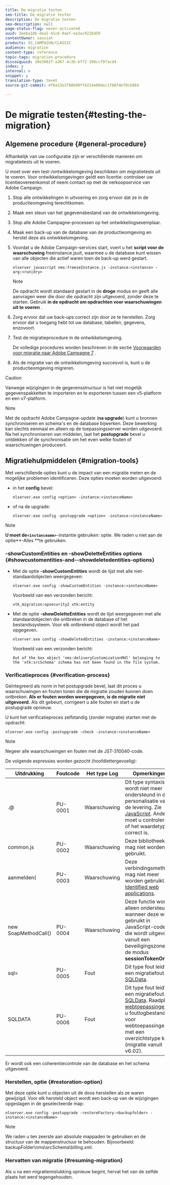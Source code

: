 ```yaml
---
title: De migratie testen
seo-title: De migratie testen
description: De migratie testen
seo-description: null
page-status-flag: never-activated
uuid: 3ee6a10b-dea2-41c6-9aef-ee3ac922b459
contentOwner: sauviat
products: SG_CAMPAIGN/CLASSIC
audience: migration
content-type: reference
topic-tags: migration-procedure
discoiquuid: 30e3082f-a367-4c3b-bff2-208ccf97acd4
index: y
internal: n
snippet: y
translation-type: tm+mt
source-git-commit: 4f8a13e3788b99ff4214e00dec1f88fdef0cb964

---
```



# De migratie testen{#testing-the-migration}

## Algemene procedure {#general-procedure}

Afhankelijk van uw configuratie zijn er verschillende manieren om migratietests uit te voeren.

U moet over een test-/ontwikkelomgeving beschikken om migratietests uit te voeren. Voor ontwikkelomgevingen geldt een licentie: controleer uw licentieovereenkomst of neem contact op met de verkoopservice van Adobe Campaign.

1. Stop alle ontwikkelingen in uitvoering en zorg ervoor dat ze in de productieomgeving terechtkomen.
1. Maak een steun van het gegevensbestand van de ontwikkelomgeving.
1. Stop alle Adobe Campagne-processen op het ontwikkelingsexemplaar.
1. Maak een back-up van de database van de productieomgeving en herstel deze als ontwikkelomgeving.
1. Voordat u de Adobe Campaign-services start, voert u het **script voor de waarschuwing** freeinstance.jsuit, waarmee u de database kunt wissen van alle objecten die actief waren toen de back-up werd gestart.

   ```
   nlserver javascript nms:freezeInstance.js -instance:<instance> -arg:<run|dry>
   ```

   >[!NOTE]
   >
   >De opdracht wordt standaard gestart in de **droge** modus en geeft alle aanvragen weer die door die opdracht zijn uitgevoerd, zonder deze te starten. Gebruik **in de opdracht om opdrachten voor waarschuwingen uit te voeren** .

1. Zorg ervoor dat uw back-ups correct zijn door ze te herstellen. Zorg ervoor dat u toegang hebt tot uw database, tabellen, gegevens, enzovoort.
1. Test de migratieprocedure in de ontwikkelomgeving.

   De volledige procedures worden beschreven in de sectie [Voorwaarden voor migratie naar Adobe Campagne 7](../../migration/using/prerequisites-for-migration-to-adobe-campaign-7.md) .

1. Als de migratie van de ontwikkelomgeving succesvol is, kunt u de productieomgeving migreren.

>[!CAUTION]
>
>Vanwege wijzigingen in de gegevensstructuur is het niet mogelijk gegevenspakketten te importeren en te exporteren tussen een v5-platform en een v7-platform.

>[!NOTE]
>
>Met de opdracht Adobe Campagne-update (**na upgrade**) kunt u bronnen synchroniseren en schema&#39;s en de database bijwerken. Deze bewerking kan slechts eenmaal en alleen op de toepassingsserver worden uitgevoerd. Na het synchroniseren van middelen, laat het **postupgrade** bevel u ontdekken of de synchronisatie om het even welke fouten of waarschuwingen produceert.

## Migratiehulpmiddelen {#migration-tools}

Met verschillende opties kunt u de impact van een migratie meten en de mogelijke problemen identificeren. Deze opties moeten worden uitgevoerd:

* in het **config** bevel:

   ```
   nlserver.exe config <option> -instance:<instanceName>
   ```

* of na de upgrade:

   ```
   nlserver.exe config -postupgrade <option> -instance:<instanceName>
   ```

>[!NOTE]
>
>**U moet de`<instanceame>`**-instantie gebruiken: optie. We raden u niet aan de optie**-Alles **te gebruiken.

### -showCustomEntities en -showDeletteEntities options {#showcustomentities-and--showdeletedentities-options}

* Met de optie **-showCustomEntities** wordt de lijst met alle niet-standaardobjecten weergegeven:

   ```
   nlserver.exe config -showCustomEntities -instance:<instanceName>
   ```

   Voorbeeld van een verzonden bericht:

   ```
   xtk_migration:opsecurity2 xtk:entity
   ```

* Met de optie **-showDeletteEntities** wordt de lijst weergegeven met alle standaardobjecten die ontbreken in de database of het bestandssysteem. Voor elk ontbrekend object wordt het pad opgegeven.

   ```
   nlserver.exe config -showDeletedEntities -instance:<instanceName>
   ```

   Voorbeeld van een verzonden bericht:

   ```
   Out of the box object 'nms:deliveryCustomizationMdl' belonging to the 'xtk:srcSchema' schema has not been found in the file system.
   ```

### Verificatieproces {#verification-process}

Geïntegreerd als norm in het postupgrade bevel, laat dit proces u waarschuwingen en fouten tonen die de migratie zouden kunnen doen ontbreken. **Als er fouten worden weergegeven, is de migratie niet uitgevoerd.** Als dit gebeurt, corrigeert u alle fouten en start u de postupgrade opnieuw.

U kunt het verificatieproces zelfstandig (zonder migratie) starten met de opdracht:

```
nlserver.exe config -postupgrade -check -instance:<instanceName>
```

>[!NOTE]
>
>Negeer alle waarschuwingen en fouten met de JST-310040-code.

De volgende expressies worden gezocht (hoofdlettergevoelig):

<table> 
 <thead> 
  <tr> 
   <th> Uitdrukking<br /> </th> 
   <th> Foutcode<br /> </th> 
   <th> Het type Log<br /> </th> 
   <th> Opmerkingen<br /> </th> 
  </tr> 
 </thead> 
 <tbody> 
  <tr> 
   <td> .@<br /> </td> 
   <td> PU-0001<br /> </td> 
   <td> Waarschuwing<br /> </td> 
   <td> Dit type syntaxis wordt niet meer ondersteund in de personalisatie van de levering. Zie <a href="../../migration/using/general-configurations.md#javascript" target="_blank">JavaScript</a>. Anders moet u controleren of het waardetype correct is.<br /> </td> 
  </tr> 
  <tr> 
   <td> common.js<br /> </td> 
   <td> PU-0002<br /> </td> 
   <td> Waarschuwing<br /> </td> 
   <td> Deze bibliotheek mag niet worden gebruikt.<br /> </td> 
  </tr> 
  <tr> 
   <td> aanmelden(<br /> </td> 
   <td> PU-0003<br /> </td> 
   <td> Waarschuwing<br /> </td> 
   <td> Deze verbindingsmethode mag niet meer worden gebruikt. Zie <a href="../../migration/using/general-configurations.md#identified-web-applications" target="_blank">Identified web applications</a>.<br /> </td> 
  </tr> 
  <tr> 
   <td> new SoapMethodCall()<br /> </td> 
   <td> PU-0004<br /> </td> 
   <td> Waarschuwing<br /> </td> 
   <td> Deze functie wordt alleen ondersteund wanneer deze wordt gebruikt in JavaScript-code die wordt uitgevoerd vanuit een beveiligingszone in de modus <strong>sessionTokenOnly</strong> .<br /> </td> 
  </tr> 
  <tr> 
   <td> sql=<br /> </td> 
   <td> PU-0005<br /> </td> 
   <td> Fout<br /> </td> 
   <td> Dit type fout leidt tot een migratiefout. Zie <a href="../../migration/using/general-configurations.md#sqldata" target="_blank">SQLData</a>.<br /> </td> 
  </tr> 
  <tr> 
   <td> SQLDATA<br /> </td> 
   <td> PU-0006<br /> </td> 
   <td> Fout<br /> </td> 
   <td> Dit type fout leidt tot een migratiefout. Zie <a href="../../migration/using/general-configurations.md#sqldata" target="_blank">SQLData</a>. Raadpleeg <a href="../../migration/using/specific-configurations-in-v6-02.md#web-applications" target="_blank">webtoepassingen</a>als u foutlogbestanden voor webtoepassingen met een overzichtstype krijgt (migratie vanuit v6.02).<br /> </td> 
  </tr> 
 </tbody> 
</table>

Er wordt ook een coherentiecontrole van de database en het schema uitgevoerd.

### Herstellen, optie {#restoration-option}

Met deze optie kunt u objecten uit de doos herstellen als ze waren gewijzigd. Voor elk hersteld object wordt een back-up van de wijzigingen opgeslagen in de geselecteerde map:

```
nlserver.exe config -postupgrade -restoreFactory:<backupfolder> -instance:<instanceName>
```

>[!NOTE]
>
>We raden u ten zeerste aan absolute mappaden te gebruiken en de structuur van de mappenstructuur te behouden. Bijvoorbeeld: backupFolder\nms\srcSchema\billing.xml.

### Hervatten van migratie {#resuming-migration}

Als u na een migratiemislukking opnieuw begint, hervat het van de zelfde plaats het werd tegengehouden.
